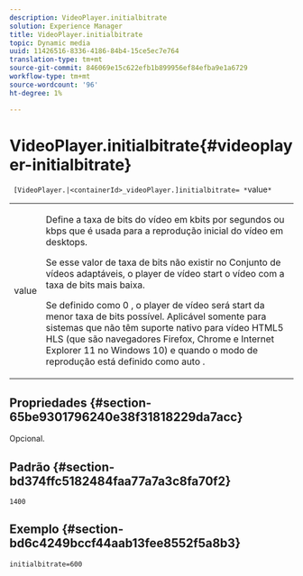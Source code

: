 ```yaml
---
description: VideoPlayer.initialbitrate
solution: Experience Manager
title: VideoPlayer.initialbitrate
topic: Dynamic media
uuid: 11426516-8336-4186-84b4-15ce5ec7e764
translation-type: tm+mt
source-git-commit: 846069e15c622efb1b899956ef84efba9e1a6729
workflow-type: tm+mt
source-wordcount: '96'
ht-degree: 1%

---
```



# VideoPlayer.initialbitrate{#videoplayer-initialbitrate}

` [VideoPlayer.|<containerId>_videoPlayer.]initialbitrate= *`value`*`

<table id="table_6B56976AEADA440A9A6BC9C4F65D4ADA"> 
 <tbody> 
  <tr> 
   <td colname="col1"> <p> <span class="codeph"> <span class="varname"> value  </span> </span> </p> </td> 
   <td colname="col2"> <p>Define a taxa de bits do vídeo em kbits por segundos ou kbps que é usada para a reprodução inicial do vídeo em desktops. </p> <p>Se esse valor de taxa de bits não existir no Conjunto de vídeos adaptáveis, o player de vídeo start o vídeo com a taxa de bits mais baixa. </p> <p>Se definido como <span class="codeph"> 0 </span>, o player de vídeo será start da menor taxa de bits possível. Aplicável somente para sistemas que não têm suporte nativo para vídeo HTML5 HLS (que são navegadores Firefox, Chrome e Internet Explorer 11 no Windows 10) e quando o modo de reprodução está definido como <span class="codeph"> auto </span>. </p> </td> 
  </tr> 
 </tbody> 
</table>

## Propriedades {#section-65be9301796240e38f31818229da7acc}

Opcional.

## Padrão {#section-bd374ffc5182484faa77a7a3c8fa70f2}

`1400`

## Exemplo {#section-bd6c4249bccf44aab13fee8552f5a8b3}

`initialbitrate=600`
